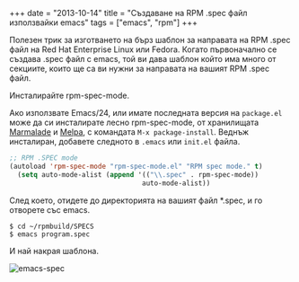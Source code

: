 +++
date = "2013-10-14"
title = "Създаване на RPM .spec файл използвайки emacs"
tags = ["emacs", "rpm"]
+++

Полезен трик за изготването на бърз шаблон за направата на RPM .spec файл на Red Hat Enterprise Linux или Fedora. Когато първоначално се създава .spec файл с emacs, той ви дава шаблон който има много от секциите, които ще са ви нужни за направата на вашият RPM .spec файл.

Инсталирайте rpm-spec-mode.

Ако използвате Emacs/24, или имате последната версия на `package.el` може да си инсталирате лесно rpm-spec-mode,
от хранилищата [Marmalade](http://marmalade-repo.org/) и [Melpa](http://melpa.milkbox.net/), с командата `M-x package-install`. Веднъж инсталиран, добавете следното в `.emacs` или `init.el` файла.

```cl
;; RPM .SPEC mode
(autoload 'rpm-spec-mode "rpm-spec-mode.el" "RPM spec mode." t)
  (setq auto-mode-alist (append '(("\\.spec" . rpm-spec-mode))
                                 auto-mode-alist))
```

След което, отидете до директорията на вашият файл *.spec, и го отворете със emacs.

```
$ cd ~/rpmbuild/SPECS
$ emacs program.spec
```

И най накрая шаблона.

![emacs-spec](/images/emacs-spec-templete.png)
